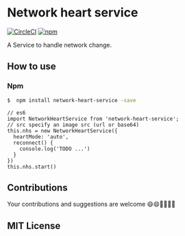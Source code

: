 # Network heart service

[![CircleCI](https://circleci.com/gh/JackPu/daycaca.svg?style=shield)](https://circleci.com/gh/JackPu/daycaca)
[![npm](https://img.shields.io/npm/v/daycaca.svg?maxAge=2592000)]()


A Service to handle network change.


## How to use

### Npm

``` bash
$  npm install network-heart-service -save
```


``` es6
// es6
import NetworkHeartService from 'network-heart-service';
// src specify an image src (url or base64)
this.nhs = new NetworkHeartService({
  heartMode: 'auto',
  reconnect() {
    console.log('TODO ...')
  }
})
this.nhs.start()
```


## Contributions

Your contributions and suggestions are welcome 😄😄🌺🌺🎆🎆

## MIT License




